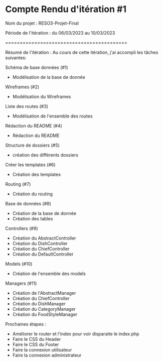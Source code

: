Compte Rendu d'itération #1
==========================================

Nom du projet : RESO3-Projet-Final

Période de l'itération : du 06/03/2023 au 10/03/2023

==========================================

Résumé de l'itération :
Au cours de cette itération, j'ai accompli les tâches suivantes:

Schéma de base données (#1)
- Modélisation de la base de donnée

Wireframes (#2)
- Modélisation du Wireframes

Liste des routes (#3)
- Modélisation de l'ensemble des routes

Rédaction du README (#4)
- Rédaction du README

Structure de dossiers (#5)
- création des différents dossiers

Créer les templates (#6)
- Création des templates

Routing (#7)
- Création du routing

Base de données (#8)
- Création de la base de donnée
- Création des tables

Controllers (#9)
- Création du AbstractController
- Création du DishController
- Création du ChiefController
- Création du DefaultController

Models (#10)
- Création de l'ensemble des models

Managers (#11)
- Création de l'AbstractManager
- Création du ChiefController
- Création du DishManager
- Création du CategoryManager
- Création du FoodStyleManager


Prochaines étapes :
- Améliorer le router et l'index pour voir disparaite le index.php
- Faire le CSS du Header
- Faire le CSS du Footer
- Faire la connexion utilisateur
- Faire la connexion administrateur